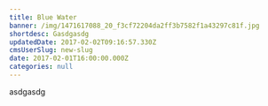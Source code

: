 ```yaml
---
title: Blue Water
banner: /img/1471617088_20_f3cf72204da2ff3b7582f1a43297c81f.jpg
shortdesc: Gasdgasdg
updatedDate: 2017-02-02T09:16:57.330Z
cmsUserSlug: new-slug
date: 2017-02-01T16:00:00.000Z
categories: null
---
```


asdgasdg